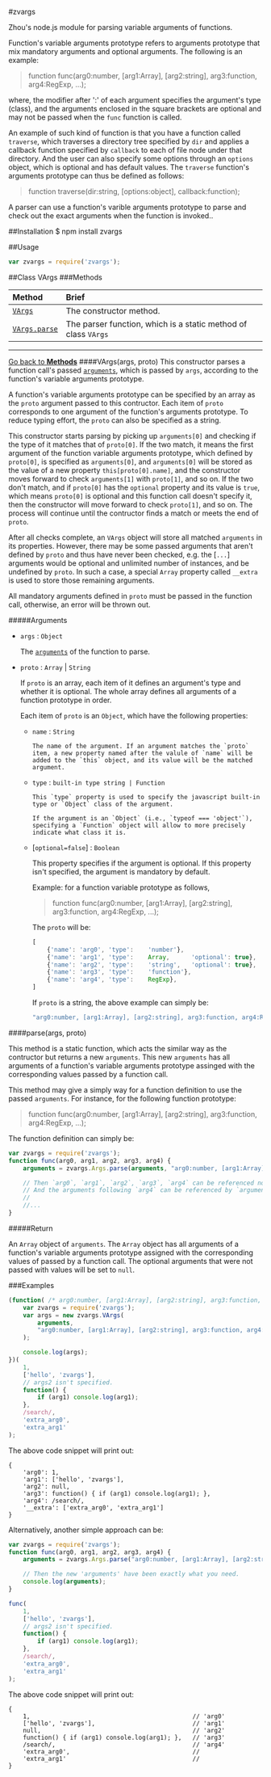 #zvargs

Zhou's node.js module for parsing variable arguments of functions.

Function's variable arguments prototype refers to arguments prototype that mix mandatory arguments and optional arguments. The following is an example:

>function func(arg0:number, [arg1:Array], [arg2:string], arg3:function, arg4:RegExp, ...);   

where, the modifier after ':' of each argument specifies the argument's type (class), and the arguments enclosed in the square brackets are optional and may not be passed when the `func` function is called.

An example of such kind of function is that you have a function called `traverse`, which traverses a directory tree specified by `dir` and applies a callback function specified by `callback` to each of file node under that directory. And the user can also specify some options through an `options` object, which is optional and has default values. The `traverse` function's arguments prototype can thus be defined as follows:

>function traverse(dir:string, [options:object], callback:function);

A parser can use a function's varible arguments prototype to parse and check out the exact arguments when the function is invoked..


##Installation
    $ npm install zvargs

##Usage

```javascript
var zvargs = require('zvargs');
```

<a name="class">
##Class
VArgs

<a name="Methods">
###Methods

Method                                  | Brief
:---------------------------------------|:-----
[`VArgs`](#VArgs.constructor)           |The constructor method.
[`VArgs.parse`](#VArgs.parse)           |The parser function, which is a static method of class `VArgs`


<hr>

[Go back to **Methods**](#Methods)
<a name="VArgs.constructor" />
####VArgs(args, proto)
This constructor parses a function call's passed [`arguments`](https://developer.mozilla.org/en-US/docs/Web/JavaScript/Reference/Functions/arguments), which is passed by `args`,  according to the function's variable arguments prototype.

A function's variable arguments prototype can be specified by an array as the `proto` argument passed to this contructor. Each item of `proto` corresponds to one argument of the function's arguments prototype. To reduce typing effort, the `proto` can also be specified as a string. 
  
This constructor starts parsing by picking up `arguments[0]` and checking if the type of it matches that of `proto[0]`. If the two match, it means the first argument of the function variable arguments prototype, which defined by `proto[0]`, is specified as `arguments[0]`, and `arguments[0]` will be stored as the value of a new property `this[proto[0].name]`,  and the constructor moves forward to check `arguments[1]` with `proto[1]`, and so on. If the two don't match, and if `proto[0]` has the `optional` property and its value is `true`, which means `proto[0]` is optional and this function call doesn't specify it, then the constructor will move forward to check `proto[1]`, and so on. The process will continue until the contructor finds a match or meets the end of `proto`.

After all checks complete, an `VArgs` object will store all matched `arguments` in its properties. However, there may be some passed arguments that aren't defined by `proto` and thus have never been checked, e.g. the [`...`] arguments would be optional and unlimited number of instances, and be undefined by `proto`. In such a case, a special `Array` property called `__extra` is used to store those remaining arguments.

All mandatory arguments defined in `proto` must be passed in the function call, otherwise, an error will be thrown out.

#####Arguments
* `args` : `Object`

    The [`arguments`](https://developer.mozilla.org/en-US/docs/Web/JavaScript/Reference/Functions/arguments) of the function to parse.

* `proto` : `Array` | `String`

    If `proto` is an array, each item of it defines an argument's type and whether it is optional. The whole array defines all arguments of a function prototype in order.

    Each item of `proto` is an `Object`, which have the following properties:
    
  * `name` : `String`
        
        The name of the argument. If an argument matches the `proto` item, a new property named after the valule of `name` will be added to the `this` object, and its value will be the matched argument.

  * `type` : `built-in type string | Function`
  
        This `type` property is used to specify the javascript built-in type or `Object` class of the argument.
        
        If the argument is an `Object` (i.e., `typeof === 'object'`), specifying a `Function` object will allow to more precisely indicate what class it is.

  * [`optional=false`] : `Boolean`

       This property specifies if the argument is optional. If this property isn't specified, the argument is mandatory by default.

    Example: for a function variable prototype as follows,

    >function func(arg0:number, [arg1:Array], [arg2:string], arg3:function, arg4:RegExp, ...);   

    The `proto` will be:

    ```javascript
    [
        {'name': 'arg0', 'type':    'number'},
        {'name': 'arg1', 'type':    Array,      'optional': true},
        {'name': 'arg2', 'type':    'string',   'optional': true},
        {'name': 'arg3', 'type':    'function'},
        {'name': 'arg4', 'type':    RegExp},
    ]
    ```
    
    If `proto` is a string, the above example can simply be:

    ```javascript
    "arg0:number, [arg1:Array], [arg2:string], arg3:function, arg4:RegExp"

    ```

<a name="VArgs.parse" />
####parse(args, proto)

This method is a static function, which acts the similar way as the contructor but returns a new `arguments`. This new `arguments` has all arguments of a function's variable arguments prototype assinged with the corresponding values passed by a function call. 

This method may give a simply way for a function definition to use the passed `arguments`. For instance, for the following function prototype:


>function func(arg0:number, [arg1:Array], [arg2:string], arg3:function, arg4:RegExp, ...);   

The function definition can simply be:

```javascript
var zvargs = require('zvargs');
function func(arg0, arg1, arg2, arg3, arg4) {
    arguments = zvargs.Args.parse(arguments, "arg0:number, [arg1:Array], [arg2:string], arg3:function, arg4:RegExp");

    // Then `arg0`, `arg1`, `arg2`, `arg3`, `arg4` can be referenced now.
    // And the arguments following `arg4` can be referenced by `argument[5]`, `arguments[6]`...
    //
    //...
}
```

#####Return

An `Array` object of `arguments`. The `Array` object has all arguments of a function's variable arguments prototype assigned with the corresponding values of passed by a function call. The optional arguments that were not passed with values will be set to `null`. 

###Examples

```javascript
(function( /* arg0:number, [arg1:Array], [arg2:string], arg3:function, arg4:RegExp, ...*/ ) {
    var zvargs = require('zvargs');
    var args = new zvargs.VArgs(
        arguments, 
        "arg0:number, [arg1:Array], [arg2:string], arg3:function, arg4:RegExp"
    );

    console.log(args);
})(
    1, 
    ['hello', 'zvargs'],
    // args2 isn't specified.
    function() {
        if (arg1) console.log(arg1);
    }, 
    /search/,
    'extra_arg0',
    'extra_arg1'
);
```

The above code snippet will print out:

```
{
    'arg0': 1,
    'arg1': ['hello', 'zvargs'],
    'arg2': null,
    'arg3': function() { if (arg1) console.log(arg1); }, 
    'arg4': /search/,
    '__extra': ['extra_arg0', 'extra_arg1']
}
```

Alternatively, another simple approach can be:

```javascript
var zvargs = require('zvargs');
function func(arg0, arg1, arg2, arg3, arg4) {
    arguments = zvargs.Args.parse("arg0:number, [arg1:Array], [arg2:string], arg3:function, arg4:RegExp");

    // Then the new 'arguments' have been exactly what you need.
    console.log(arguments);
}

func(
    1, 
    ['hello', 'zvargs'],
    // args2 isn't specified.
    function() {
        if (arg1) console.log(arg1);
    }, 
    /search/,
    'extra_arg0',
    'extra_arg1'
);
```

The above code snippet will print out:

```
{
    1,                                             // 'arg0'
    ['hello', 'zvargs'],                           // 'arg1' 
    null,                                          // 'arg2' 
    function() { if (arg1) console.log(arg1); },   // 'arg3'     
    /search/,                                      // 'arg4' 
    'extra_arg0',                                  //
    'extra_arg1'                                   //  
}
```

